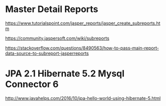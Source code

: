 

# Master Detail Reports

https://www.tutorialspoint.com/jasper_reports/jasper_create_subreports.htm

https://community.jaspersoft.com/wiki/subreports

https://stackoverflow.com/questions/8490563/how-to-pass-main-report-data-source-to-subreport-jasperreports


# JPA 2.1 Hibernate 5.2 Mysql Connector 6

http://www.javahelps.com/2016/10/jpa-hello-world-using-hibernate-5.html